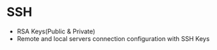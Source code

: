 # SSH
* RSA Keys(Public & Private)
* Remote and local servers connection configuration with SSH Keys

